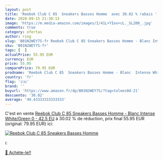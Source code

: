 ```yaml
---
layout: post
title: 'Reebok Club C 85  Sneakers Basses Homme  avec 30.02 % rabais '
date: 2020-09-15 21:30:13
image: 'https://m.media-amazon.com/images/I/41L+YIox+cL._SL200_.jpg'
comments: true
category: ofertas
author: ring
slug: 'B01N2WEY7S-fr Reebok Club C 85 Sneakers Basses Homme - Blanc Intense...'
sku: 'B01N2WEY7S-fr'
tags: [  ]
actualPrice: 55.95 EUR
currency: EUR
price: 55.95
comparePrice: 79.95 EUR
prodname: 'Reebok Club C 85  Sneakers Basses Homme - Blanc  Intense White/Green 0  - 42.5 EU'
country: 'fr'
flag: '🇫🇷'
brand: ''
buyurl: 'https://www.amazon.fr/dp/B01N2WEY7S/?tag=tolees0d-21'
descuento: '30.02'
average: '49.43333333333333'
---
```


C'est en vente [Reebok Club C 85  Sneakers Basses Homme - Blanc  Intense White/Green 0  - 42.5 EU](https://www.amazon.fr/dp/B01N2WEY7S/?tag=tolees0d-21)  à  30.02 % de réduction, prix final  55.95 EUR (original: 79.95 EUR) ici:

[![Reebok Club C 85  Sneakers Basses Homme ](https://m.media-amazon.com/images/I/41L+YIox+cL._SL200_.jpg)](https://www.amazon.fr/dp/B01N2WEY7S/?tag=tolees0d-21)

ℹ️:


[🛒 Achète-le!!](https://www.amazon.fr/dp/B01N2WEY7S/?tag=tolees0d-21)

